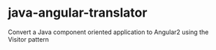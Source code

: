 # java-angular-translator
Convert a Java component oriented application to Angular2 using the Visitor pattern
